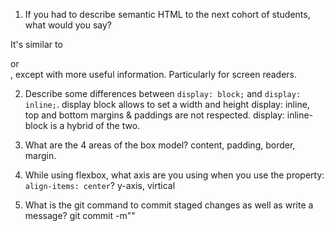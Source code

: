 1. If you had to describe semantic HTML to the next cohort of students, what would you say?

It's similar to <section> or <div>, except with more useful information. Particularly for screen readers. 

2. Describe some differences between ```display: block;``` and ```display: inline;```.
display block allows to set a width and height
 display: inline, top and bottom margins & paddings are not respected.
 display: inline-block is a hybrid of the two.

3. What are the 4 areas of the box model?
content, padding, border, margin.

4. While using flexbox, what axis are you using when you use the property: ```align-items: center```?
y-axis, virtical

5. What is the git command to commit staged changes as well as write a message? 
git commit -m""